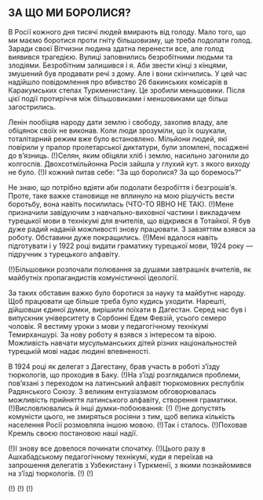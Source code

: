 ## ЗА ЩО МИ БОРОЛИСЯ?

В Росії кожного дня тисячі людей вмирають від голоду.
Мало того, що ми маємо боротися проти гніту більшовизму, ще треба подолати голод.
Заради своєї Вітчизни людина здатна перенести все, але голод виявився трагедією.
Вулиці заповнились безробітними людьми та злодіями.
Безробітним залишився і я.
Аби звести кінці з кінцями, змушений був продавати речі з дому.
Але і вони скінчились.
У цей час надійшло повідомлення про вбивство 26 бакинських комісарів в Каракумських степах Туркменистану.
Це зробили меньшовики.
Після цієї події протиріччя між більшовиками і меншовиками ще більш загострились.

Ленін пообіцяв народу дати землю і свободу, захопив владу, але обіцянок своїх не виконав.
Коли люди зрозуміли, що їх ошукали, тоталітарний режим вже було встановлено.
Мільйони людей, які повірили у прапор пролетарської диктатури, були зломлені, посаджені до в’язниць.
(!)Селян, яким обіцяли хліб і землю, насильно загонили до колгоспів. Двохсотмільйонна Росія зайшла у глухий кут. з якого виходу не було.
(!)І кожний питав себе: "За що боролися? За що боремось?”

Не знаю, що потрібно вдіяти аби подолати безробіття і безгрошів’я.
Проте, таке важке становище не вплинуло на мою рішучість вести боротьбу, вона навіть посилилась (ЧТО-ТО ЯВНО НЕ ТАК).
(!)Мене призначили завідуючим з навчально-виховної частини і викладачем турецької мови в технікумі для вчителів, що відкрився в Тотайкої.
Я був дуже радий наданій можливості знову працювати.
З завзяттям взявся за роботу.
Обставини дуже покращились.
(!)Мені вдалося навіть підготувати і у 1922 році видати граматику турецької мови, 1924 року — підручник з турецького алфавіту.

(!)Більшовики розпочали полювання за душами завтрашніх вчителів, як майбутніх пропагандистів комуністичної ідеології.

За таких обставин важко було боротися за науку та майбутнє народу.
Щоб працювати ще більше треба було кудись уходити.
Нарешті, дійшовши єдиної думки, вирішили поїхати в Дагестан.
Серед нас був і випускник університету в Сорбонні Едем Февзій, усього семеро чоловік.
Я вестиму уроки з мови у педагогічному технікумі Темирханшурі.
За нову роботу я взявся з інтересом та вірою.
Можливість навчати мусульманських дітей різних національностей турецькій мові надає людині впевненості.

В 1924 році як делегат з Дагестану, брав участь в роботі з’їзду тюркологів, що проходив в Баку.
(!)На з’їзді розглядалися проблеми, пов’язані з переходом на латинський алфавіт тюркомовних республік Радянського Союзу. З великим ентузіазмом обговорювалась можливість прийняття латинського алфавіту, створення граматики.
(!)Висловлювались й інші думки-побоювання:
(!)
(!)не допустять комуністи цього, не змиряться росіяни з тим, щоб велика кількість населення Росії розмовляла іншою мовою.
(!)Так і сталось.
(!)Поховав Кремль своєю постановою наші надії.

(!)І знову все довелося починати спочатку.
(!)Цього разу в Ашхабадському педагогічному технікумі, куди я переїхав на запрошення делегатів з Узбекистану і Туркменії, з якими познайомився на з’їзді тюркологів.
(!)
(!)

(!)
(!)
(!)

